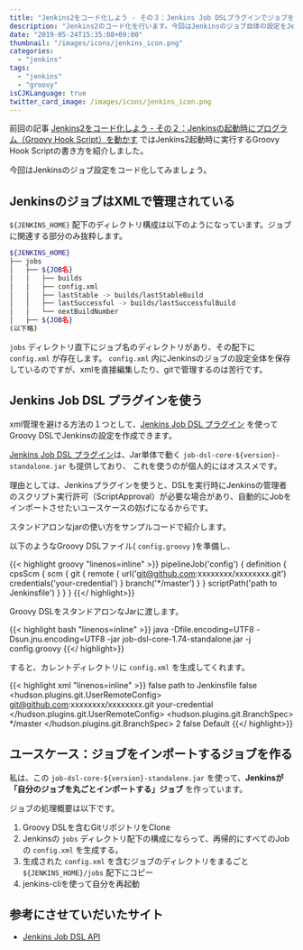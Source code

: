 ```yaml
---
title: "Jenkins2をコード化しよう - その３：Jenkins Job DSLプラグインでジョブをコード化する"
description: "Jenkins2のコード化を行います。今回はJenkinsのジョブ自体の設定をJenkins Job DSLを使ってコード化します。"
date: "2019-05-24T15:35:08+09:00"
thumbnail: "/images/icons/jenkins_icon.png"
categories:
  - "jenkins"
tags:
  - "jenkins"
  - "groovy"
isCJKLanguage: true
twitter_card_image: /images/icons/jenkins_icon.png
---
```


前回の記事 [Jenkins2をコード化しよう - その２：Jenkinsの起動時にプログラム（Groovy Hook Script）を動かす](/post/jenkins/jenkins-as-code-with-init-groovy-d/) ではJenkins2起動時に実行するGroovy Hook Scriptの書き方を紹介しました。

今回はJenkinsのジョブ設定をコード化してみましょう。

<!--adsense-->

## JenkinsのジョブはXMLで管理されている

`${JENKINS_HOME}` 配下のディレクトリ構成は以下のようになっています。ジョブに関連する部分のみ抜粋します。

```bash
${JENKINS_HOME}
├── jobs
│   ├── ${JOB名}
│   │   ├── builds
│   │   ├── config.xml
│   │   ├── lastStable -> builds/lastStableBuild
│   │   ├── lastSuccessful -> builds/lastSuccessfulBuild
│   │   └── nextBuildNumber
│   ├── ${JOB名}
(以下略)
```

`jobs` ディレクトリ直下にジョブ名のディレクトリがあり、その配下に `config.xml` が存在します。
`config.xml` 内にJenkinsのジョブの設定全体を保存しているのですが、xmlを直接編集したり、gitで管理するのは苦行です。

<!--adsense-->

## Jenkins Job DSL プラグインを使う

xml管理を避ける方法の１つとして、[Jenkins Job DSL プラグイン](https://jenkinsci.github.io/job-dsl-plugin/) を使ってGroovy DSLでJenkinsの設定を作成できます。

[Jenkins Job DSL プラグイン](https://jenkinsci.github.io/job-dsl-plugin/)は、Jar単体で動く `job-dsl-core-${version}-standalone.jar` も提供しており、
これを使うのが個人的にはオススメです。

理由としては、Jenkinsプラグインを使うと、DSLを実行時にJenkinsの管理者のスクリプト実行許可（ScriptApproval）が必要な場合があり、自動的にJobをインポートさせたいユースケースの妨げになるからです。

スタンドアロンなjarの使い方をサンプルコードで紹介します。

以下のようなGroovy DSLファイル( `config.groovy` )を準備し、

{{< highlight groovy "linenos=inline" >}}
pipelineJob('config') {
    definition {
        cpsScm {
            scm {
                git {
                    remote {
                        url('git@github.com:xxxxxxxx/xxxxxxxx.git')
                        credentials('your-credential')
                    }
                    branch('*/master')
                }
            }
            scriptPath('path to Jenkinsfile')
        }
    }
}
{{</ highlight>}}

Groovy DSLをスタンドアロンなJarに渡します。

{{< highlight bash "linenos=inline" >}}
java -Dfile.encoding=UTF8 -Dsun.jnu.encoding=UTF8 -jar job-dsl-core-1.74-standalone.jar -j config.groovy
{{</ highlight>}}

すると、カレントディレクトリに `config.xml` を生成してくれます。

{{< highlight xml "linenos=inline" >}}
<flow-definition>
    <actions></actions>
    <description></description>
    <keepDependencies>false</keepDependencies>
    <properties></properties>
    <triggers></triggers>
    <definition class='org.jenkinsci.plugins.workflow.cps.CpsScmFlowDefinition'>
        <scriptPath>path to Jenkinsfile</scriptPath>
        <lightweight>false</lightweight>
        <scm class='hudson.plugins.git.GitSCM'>
            <userRemoteConfigs>
                <hudson.plugins.git.UserRemoteConfig>
                    <url>git@github.com:xxxxxxxx/xxxxxxxx.git</url>
                    <credentialsId>your-credential</credentialsId>
                </hudson.plugins.git.UserRemoteConfig>
            </userRemoteConfigs>
            <branches>
                <hudson.plugins.git.BranchSpec>
                    <name>*/master</name>
                </hudson.plugins.git.BranchSpec>
            </branches>
            <configVersion>2</configVersion>
            <doGenerateSubmoduleConfigurations>false</doGenerateSubmoduleConfigurations>
            <gitTool>Default</gitTool>
        </scm>
    </definition>
</flow-definition>
{{</ highlight>}}

<!--adsense-->

## ユースケース：ジョブをインポートするジョブを作る

私は、この `job-dsl-core-${version}-standalone.jar` を使って、**Jenkinsが「自分のジョブを丸ごとインポートする」ジョブ** を作っています。

ジョブの処理概要は以下です。

1. Groovy DSLを含むGitリポジトリをClone
2. Jenkinsの `jobs` ディレクトリ配下の構成にならって、再帰的にすべてのJobの `config.xml` を生成する。
3. 生成された `config.xml` を含むジョブのディレクトリをまるごと `${JENKINS_HOME}/jobs` 配下にコピー
4. jenkins-cliを使って自分を再起動

## 参考にさせていだいたサイト

* [Jenkins Job DSL API](https://jenkinsci.github.io/job-dsl-plugin/)

